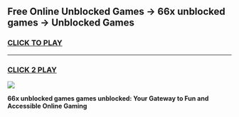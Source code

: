 
## Free Online Unblocked Games → 66x unblocked games → Unblocked Games
<h3>
<a href="https://premium.freeplayer.one?title=66x_unblocked_games&ref=21F">CLICK TO PLAY</a></h3>
<hr>

<h3>
<a href="https://premium.freeplayer.one?title=66x_unblocked_games&ref=21F">CLICK 2 PLAY</a>
  
</h3>

<a href="https://premium.freeplayer.one?title=66x_unblocked_games&ref=21F/"><img src="https://clearcache.store/games.png"></a>


**66x unblocked games games unblocked: Your Gateway to Fun and Accessible Online Gaming**
